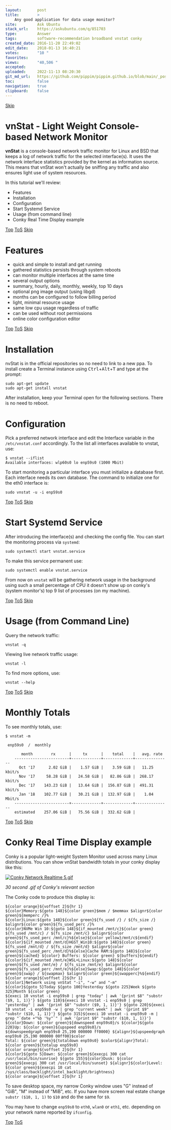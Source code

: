 ```yaml
---
layout:       post
title:        >
    Any good application for data usage monitor?
site:         Ask Ubuntu
stack_url:    https://askubuntu.com/q/851703
type:         Answer
tags:         software-recommendation broadband vnstat conky
created_date: 2016-11-20 22:49:02
edit_date:    2018-01-13 16:40:21
votes:        "10 "
favorites:    
views:        "40,506 "
accepted:     
uploaded:     2022-11-13 08:20:30
git_md_url:   https://github.com/pippim/pippim.github.io/blob/main/_posts/2016/2016-11-20-Any-good-application-for-data-usage-monitor_.md
toc:          false
navigation:   true
clipboard:    false
---
```



<a id="hdr1"></a>
<div class="hdr-bar">  <a href="#hdr2">Skip</a></div>

# vnStat - Light Weight Console-based Network Monitor

**vnStat** is a console-based network traffic monitor for Linux and BSD that keeps a log of network traffic for the selected interface(s). It uses the network interface statistics provided by the kernel as information source. This means that vnStat won't actually be sniffing any traffic and also ensures light use of system resources.

In this tutorial we'll review:

 - Features
 - Installation
 - Configuration
 - Start Systemd Service
 - Usage (from command line)
 - Conky Real Time Display example


<a id="hdr2"></a>
<div class="hdr-bar">  <a href="#">Top</a>  <a href="#hdr1">ToS</a>  <a href="#hdr3">Skip</a></div>

# Features

 - quick and simple to install and get running
 - gathered statistics persists through system reboots
 - can monitor multiple interfaces at the same time
 - several output options
 - summary, hourly, daily, monthly, weekly, top 10 days
 - optional png image output (using libgd) 
 - months can be configured to follow billing period
 - light, minimal resource usage
 - same low cpu usage regardless of traffic
 - can be used without root permissions
 - online color configuration editor


<a id="hdr3"></a>
<div class="hdr-bar">  <a href="#">Top</a>  <a href="#hdr2">ToS</a>  <a href="#hdr4">Skip</a></div>

# Installation

nvStat is in the official repositories so no need to link to a new ppa. To install create a Terminal instance using <kbd>Ctrl</kbd>+<kbd>Alt</kbd>+<kbd>T</kbd> and type at the prompt:

``` 
sudo apt-get update
sudo apt-get install vnstat
```

After installation, keep your Terminal open for the following sections. There is no need to reboot.

# Configuration

Pick a preferred network interface and edit the Interface variable in the  `/etc/vnstat.conf` accordingly. To the list all interfaces available to vnstat, use:

``` 
$ vnstat --iflist
Available interfaces: wlp60s0 lo enp59s0 (1000 Mbit)
```

To start monitoring a particular interface you must initialize a database first. Each interface needs its own database. The command to initialize one for the eth0 interface is:

``` 
sudo vnstat -u -i enp59s0 
```


<a id="hdr4"></a>
<div class="hdr-bar">  <a href="#">Top</a>  <a href="#hdr3">ToS</a>  <a href="#hdr5">Skip</a></div>

# Start Systemd Service

After introducing the interface(s) and checking the config file. You can start the monitoring process via `systemd`:

``` 
sudo systemctl start vnstat.service
```

To make this service permanent use:

``` 
sudo systemctl enable vnstat.service
```

From now on `vnstat` will be gathering network usage in the background using such a small percentage of CPU it doesn't show up on conky's (system monitor's) top 9 list of processes (on my machine).


<a id="hdr5"></a>
<div class="hdr-bar">  <a href="#">Top</a>  <a href="#hdr4">ToS</a>  <a href="#hdr6">Skip</a></div>

# Usage (from Command Line)

Query the network traffic:

``` 
vnstat -q
```

Viewing live network traffic usage:

``` 
vnstat -l
```

To find more options, use:

``` 
vnstat --help
```


<a id="hdr6"></a>
<div class="hdr-bar">  <a href="#">Top</a>  <a href="#hdr5">ToS</a>  <a href="#hdr7">Skip</a></div>

# Monthly Totals

To see monthly totals, use:

``` 
$ vnstat -m

 enp59s0  /  monthly

       month        rx      |     tx      |    total    |   avg. rate
    ------------------------+-------------+-------------+---------------
      Oct '17      2.02 GiB |    1.57 GiB |    3.59 GiB |   11.25 kbit/s
      Nov '17     58.28 GiB |   24.58 GiB |   82.86 GiB |  268.17 kbit/s
      Dec '17    143.23 GiB |   13.64 GiB |  156.87 GiB |  491.31 kbit/s
      Jan '18    102.77 GiB |   30.21 GiB |  132.97 GiB |    1.04 Mbit/s
    ------------------------+-------------+-------------+---------------
    estimated    257.06 GiB |   75.56 GiB |  332.62 GiB |
```


<a id="hdr7"></a>
<div class="hdr-bar">  <a href="#">Top</a>  <a href="#hdr6">ToS</a>  <a href="#hdr8">Skip</a></div>

# Conky Real Time Display example

Conky is a popular light-weight System Monitor used across many Linux distributions. You can show vnStat bandwidth totals in your conky display like this:

[![Conky Network Realtime 5.gif][1]][1]

*30 second .gif of Conky's relevant section*

The Conky code to produce this display is:

``` 
${color orange}${voffset 2}${hr 1}
${color}Memory:${goto 148}${color green}$mem / $memmax $alignr${color green}${memperc /}%
${color}Linux:${goto 148}${color green}${fs_used /} / ${fs_size /} $alignr${color green}${fs_used_perc /}%
${color}NVMe Win 10:${goto 148}${if_mounted /mnt/c}${color green} ${fs_used /mnt/c} / ${fs_size /mnt/c} $alignr${color green}${fs_used_perc /mnt/c}%${else}${color yellow}/mnt/c${endif}
${color}${if_mounted /mnt/d}HGST_Win10:${goto 148}${color green} ${fs_used /mnt/d} / ${fs_size /mnt/d} $alignr${color green}${fs_used_perc /mnt/d}%${else}Cache RAM:${goto 148}${color green}${cached} ${color} Buffers: ${color green} ${buffers}${endif}
${color}${if_mounted /mnt/e}WSL+Linux:${goto 148}${color green}${fs_used /mnt/e} / ${fs_size /mnt/e} $alignr${color green}${fs_used_perc /mnt/e}%${else}Swap:${goto 148}${color green}${swap} / ${swapmax} $alignr${color green}${swapperc}%${endif}
${color orange}${voffset 2}${hr 1}
${color1}Network using vnStat "-i", "-w" and "-m"
${color}${goto 5}Today ${goto 100}Yesterday ${goto 225}Week ${goto 325}Month ${color green}
${execi 10 vnstat -i enp59s0 | grep "today" | awk '{print $8" "substr ($9, 1, 1)}'} ${goto 110}${execi 10 vnstat -i enp59s0 | grep "yesterday" | awk '{print $8" "substr ($9, 1, 1)}'} ${goto 220}${execi 10 vnstat -i enp59s0 -w | grep "current week" | awk '{print $9" "substr ($10, 1, 1)}'} ${goto 315}${execi 10 vnstat -i enp59s0 -m | grep "`date +"%b '%y"`" | awk '{print $9" "substr ($10, 1, 1)}'}
${color}Down: ${color green}${downspeed enp59s0}/s ${color}${goto 220}Up: ${color green}${upspeed enp59s0}/s
${downspeedgraph enp59s0 25,190 000000 ff0000} ${alignr}${upspeedgraph enp59s0 25,190 000000 00ff00}$color
Total: ${color green}${totaldown enp59s0} $color${alignr}Total: ${color green}${totalup enp59s0}
${color orange}${voffset 2}${hr 1}
${color}${goto 5}Dawn: ${color green}${execpi 300 cat /usr/local/bin/sunrise} ${goto 155}${color}Dusk: ${color green}${execpi 300 cat /usr/local/bin/sunset} ${alignr}${color}Level: ${color green}${execpi 10 cat /sys/class/backlight/intel_backlight/brightness}
${color orange}${voffset 2}${hr 1}
```

To save desktop space, my narrow Conky window uses "G" instead of "GiB", "M" instead of "MiB", etc. If you have more screen real estate change `substr ($10, 1, 1)` to `$10` and do the same for `$9`.

You may have to change `enp59s0` to `eth0`, `wlan0` or `eth1`, etc. depending on your network name reported by `ifconfig`.


  [1]: https://i.stack.imgur.com/oktjX.gif


<a id="hdr8"></a>
<div class="hdr-bar">  <a href="#">Top</a>  <a href="#hdr7">ToS</a></div>

